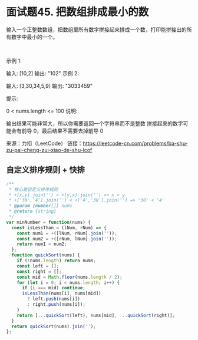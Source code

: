 # 面试题45. 把数组排成最小的数

输入一个正整数数组，把数组里所有数字拼接起来排成一个数，打印能拼接出的所有数字中最小的一个。

 

示例 1:

输入: [10,2]
输出: "102"
示例 2:

输入: [3,30,34,5,9]
输出: "3033459"
 

提示:

0 < nums.length <= 100
说明:

输出结果可能非常大，所以你需要返回一个字符串而不是整数
拼接起来的数字可能会有前导 0，最后结果不需要去掉前导 0

来源：力扣（LeetCode）
链接：https://leetcode-cn.com/problems/ba-shu-zu-pai-cheng-zui-xiao-de-shu-lcof

## 自定义排序规则 + 快排

```js
/**
 * 核心是自定义排序规则
 * +[x,y].join('') < +[y,x].join('') => x < y
 * +['30','4'].join('') < +['4','30'].join('') => '30' < '4'
 * @param {number[]} nums
 * @return {string}
 */
var minNumber = function(nums) {
  const isLessThan = (lNum, rNum) => {
    const num1 = +([lNum, rNum].join(''));
    const num2 = +([rNum, lNum].join(''));
    return num1 < num2;
  };
  function quickSort(nums) {
    if (!nums.length) return nums;
    const left = [];
    const right = [];
    const mid = Math.floor(nums.length / 2);
    for (let i = 0; i < nums.length; i++) {
      if (i === mid) continue;
      isLessThan(nums[i], nums[mid])
        ? left.push(nums[i])
        : right.push(nums[i]);
    }
    return [...quickSort(left), nums[mid], ...quickSort(right)];
  }
  return quickSort(nums).join('');
};
```